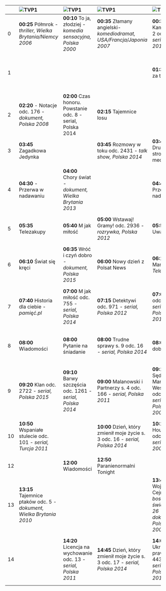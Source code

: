 || ![TVP1](https://github.com/ptomasik1/xxx/blob/master/loga/tvp1.gif "TVP1")|![TVP1](https://github.com/ptomasik1/xxx/blob/master/loga/tvp2.gif "TVP1")|![TVP1](https://github.com/ptomasik1/xxx/blob/master/loga/tvn.gif "TVP1")|![TVP1](https://github.com/ptomasik1/xxx/blob/master/loga/rtl7.gif "TVP1")|![TVP1](https://github.com/ptomasik1/xxx/blob/master/loga/pols.gif "TVP1")|
|---|:---|:---|:---|:---|:---|
|0|**00:25** Półmrok - _thriller, Wielka Brytania/Niemcy 2006_|**00:10** To ja, złodziej - _komedia sensacyjna, Polska 2000_|**00:35** Złamany angielski- _komediodramat, USA/Francja/Japonia 2007_|**00:30** Kamuflaż s. 2 odc. 9 - _serial, USA 2011_|||
|1||||**01:30** - Co za tydzień|**01:30** Sekrety magii odc. 319 - _rozrywka, Polska_|
|2|**02:20** - Notacje odc. 176 - _dokument, Polska 2008_ |**02:00** Czas honoru. Powstanie odc. 8 - serial, Polska 2014|**02:15** Tajemnice losu||**02:01** Wyspa tajemnic-_ film sensacyjny, USA 2010_|
|3|**03:45** Zagadkowa Jedynka||**03:45** Rozmowy w toku odc. 2431 - _talk show, Polska 2014_|**03:40** Druga strona medalu|
|4|**04:30** - Przerwa w nadawaniu|**04:00** Chory świat - _dokument, Wielka Brytania 2013_||**04:45** Przerwa w nadawaniu|**04:05** Druga strona medalu s. 4 odc. 3 - _talk show, Polska 2010_|
|5|**05:35** Telezakupy|**05:40** M jak miłość|**05:00** Wstawaj! Gramy! odc. 2936 - _rozrywka, Polska 2012_|**05:50** Uwaga!|
|6|**06:10** Świat się kręci|**06:35** Wróć i czyń dobro - _dokument, Polska 2015_|**06:00** Nowy dzień z Polsat News|**06:10** Mango - _Telezakupy_|**06:15** W-11 wydział śledczy odc. 1027 - _serial, Polska 2013_|
|7|**07:40** Historia dla ciebie - _pamięć.pl_|**07:00** M jak miłość odc. 755 - _serial, Polska 2014_|**07:15** Detektywi odc. 971 - _serial, Polska 2012_|**07:00** Julia odc. 154 - _serial, Polska 2012_|**07:22** Żołnierski blues - _komedia, USA 1960_|
|8|**08:00** Wiadomości|**08:00** Pytanie na śniadanie|**08:00** Trudne sprawy s. 9 odc. 16 - _serial, Polska 2014_|**08:00** Dzień dobry !|**08:10** Sąd rodzinny odc. 157 - _serial, Polska 2010_|
|9|**09:20** Klan odc. 2722 - _serial, Polska 2015_|**09:10** Barwy szczęścia odc. 1261 - _serial, Polska 2014_|**09:00** Malanowski i Partnerzy s. 4 odc. 166 - _serial, Polska 2011_|**09:10** Sędzia Anna Maria Wesołowska odc. 558 - _serial, Polska 2009_|
|10|**10:50** Wspaniałe stulecie odc. 101 - _serial, Turcja 2011_||**10:00** Dzień, który zmienił moje życie s. 3 odc. 16 - _serial, Polska 2014_|**10:10** Dr House s. 2 odc. 2 - _serial, USA 2005_|**10:55** Na Wspólnej odc. 2038 - _serial, Polska 2015_|
|12||**12:00** Wiadomości|**12:50** Paranienormalni Tonight||**12:25** Szpital||
|13|**13:15** Tajemnice ptaków odc. 5 - _dokument, Wielka Brytania 2010_|||**13:45** Wojciech Cejrowski - _boso przez świat odc. 26 - dokument, Polska 2007_||
|14||**14:20** Licencja na wychowanie odc. 13 - _serial, Polska 2011_|**14:45** Dzień, który zmienił moje życie s. 3 odc. 17 - _serial, Polska 2014_|**14:00** Ukryta prawda odc. 443 - _serial, Polska 2015_|**14:50** Sędzia Anna Maria Wesołowska odc. 559 - _serial, Polska 2009_|||
